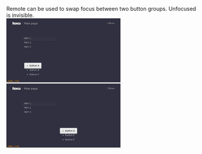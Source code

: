 Remote can be used to swap focus between two button groups. Unfocused is invisible.
<br>
<img src="screenshot4.jpg" width="300">
<img src="screenshot5.jpg" width="300">